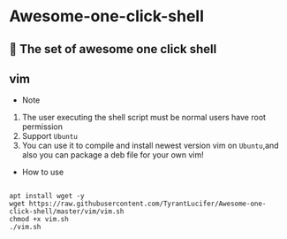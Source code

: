 # Awesome-one-click-shell

:rainbow: The set of awesome one click shell
---

## vim

- Note

1. The user executing the shell script must be normal users have root permission
2. Support `Ubuntu`
3. You can use it to compile and install newest version vim on `Ubuntu`,and also you can package a deb file for your own vim!

- How to use

``` shell

apt install wget -y
wget https://raw.githubusercontent.com/TyrantLucifer/Awesome-one-click-shell/master/vim/vim.sh
chmod +x vim.sh
./vim.sh

```
